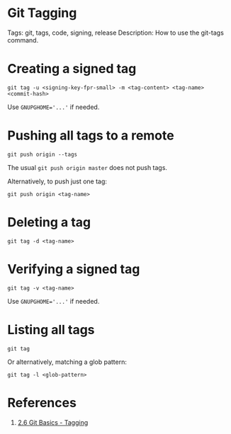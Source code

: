 # Git Tagging

Tags: git, tags, code, signing, release
Description: How to use the git-tags command.

# Creating a signed tag

    git tag -u <signing-key-fpr-small> -m <tag-content> <tag-name> <commit-hash>

Use `GNUPGHOME='...'` if needed.

# Pushing all tags to a remote

    git push origin --tags

The usual `git push origin master` does not push tags.

Alternatively, to push just one tag:

    git push origin <tag-name>

# Deleting a tag

    git tag -d <tag-name>

# Verifying a signed tag

    git tag -v <tag-name>

Use `GNUPGHOME='...'` if needed.

# Listing all tags

    git tag

Or alternatively, matching a glob pattern:

    git tag -l <glob-pattern>

# References
1. [2.6 Git Basics - Tagging](https://git-scm.com/book/en/v2/Git-Basics-Tagging)

